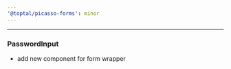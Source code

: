 ```yaml
---
'@toptal/picasso-forms': minor
---
```


---
### PasswordInput

- add new component for form wrapper

